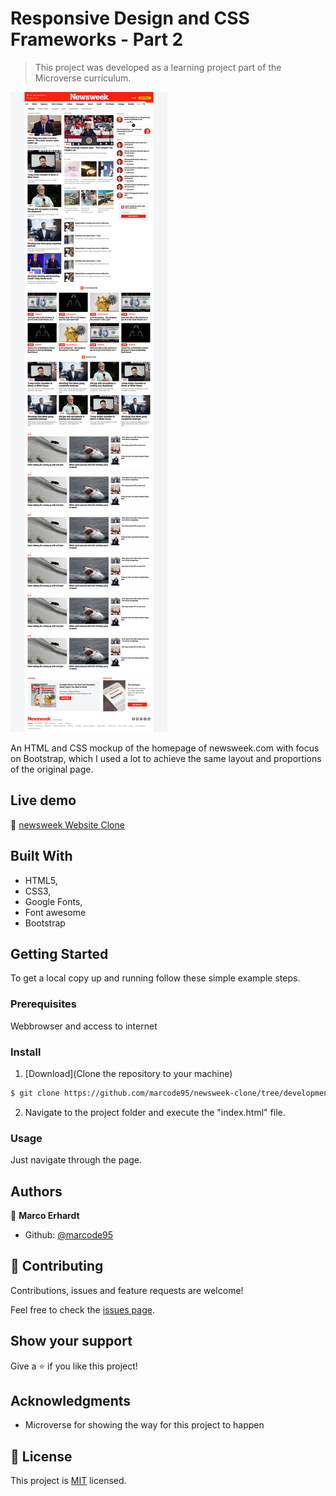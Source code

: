 # Responsive Design and CSS Frameworks - Part 2


> This project was developed as a learning project part of the Microverse curriculum.

![screenshot](./images/screenshot.jpg)

An HTML and CSS mockup of the homepage of newsweek.com with focus on Bootstrap, which I used a lot to achieve the same layout and proportions of the original page.

## Live demo

🔗 [newsweek Website Clone](https://rawcdn.githack.com/marcode95/newsweek-clone/1a9eefefa1d01eba5f521dec651c910a12464790/index.html)

## Built With

- HTML5,
- CSS3,
- Google Fonts,
- Font awesome
- Bootstrap


## Getting Started

To get a local copy up and running follow these simple example steps.

### Prerequisites

Webbrowser and access to internet

### Install

1) [Download](Clone the repository to your machine)

```sh
$ git clone https://github.com/marcode95/newsweek-clone/tree/development
```

2) Navigate to the project folder and execute the "index.html" file.

### Usage

Just navigate through the page.

## Authors

👤 **Marco Erhardt**

- Github: [@marcode95](https://github.com/marcode95)


## 🤝 Contributing

Contributions, issues and feature requests are welcome!

Feel free to check the [issues page](issues/).

## Show your support

Give a ⭐️ if you like this project!

## Acknowledgments

- Microverse for showing the way for this project to happen

## 📝 License

This project is [MIT](lic.url) licensed.
